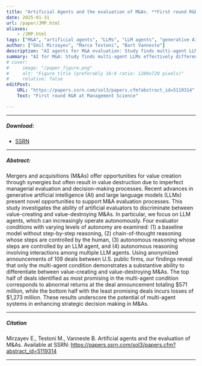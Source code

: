 ```yaml
---
title: "Artificial Agents and the evaluation of M&As. **First round R&R at Management Science**" 
date: 2025-01-31
url: /paper/JMP.html
aliases: 
    - /JMP.html
tags: ["M&A", "artificial agents", "LLMs", "LLM agents", "generative AI", "strategic decision making"]
author: ["Emil Mirzayev", "Marco Testoni", "Bart Vanneste"]
description: "AI agents for M&A evaluation: Study finds multi-agent LLMs can differentiate value-creating vs. value-destroying deals, aiding strategic decisions" 
summary: "AI for M&A: Study finds multi-agent LLMs effectively differentiate value-creating vs. value-destroying deals. Highlights potential of autonomous AI agents for enhancing strategic M&A decision support."
# cover:
#     image: "/paper_figure.png"
#     alt: "Figure title (preferably 16:9 ratio: 1280x720 pixels)"
#     relative: false
editPost:
    URL: "https://papers.ssrn.com/sol3/papers.cfm?abstract_id=5119314"
    Text: "First round R&R at Management Science"

---
```


---

##### Download:

- [SSRN](https://papers.ssrn.com/sol3/papers.cfm?abstract_id=5119314)
<!-- - [Online appendix](appendix.pdf)
- [Code and data](https://github.com/paper_repo) -->

---

##### Abstract:

Mergers and acquisitions (M&As) offer opportunities for value creation through synergies but often result in value destruction due to imperfect managerial evaluation and decision-making processes. Recent advances in generative artificial intelligence (AI) and large language models (LLMs) present novel opportunities to support M&A evaluation processes. This study investigates the ability of artificial evaluators to discriminate between value-creating and value-destroying M&As. In particular, we focus on LLM agents, which can increasingly operate autonomously. Four evaluator conditions with varying levels of autonomy are examined: (1) a baseline model without step-by-step reasoning, (2) chain-of-thought reasoning whose steps are controlled by the human, (3) autonomous reasoning whose steps are controlled by an LLM agent, and (4) autonomous reasoning involving interactions among multiple LLM agents. Using anonymized announcements of 109 deals between U.S. public firms, our findings reveal that only the multi-agent condition demonstrates a substantive ability to differentiate between value-creating and value-destroying M&As. The top half of deals identified as most promising in the multi-agent condition corresponds to abnormal returns at the deal announcement totaling $571 million, while the bottom half with the least promising deals incurs losses of $1,273 million. These results underscore the potential of multi-agent systems in enhancing strategic decision making in M&As.

---

<!-- ##### Figure X:  Figure title

![](figurex.png)

--- -->

##### Citation

Mirzayev E., Testoni M., Vanneste B. Artificial agents and the evaluation of M&As. Available at SSRN: https://papers.ssrn.com/sol3/papers.cfm?abstract_id=5119314

<!-- ```BibTeX
@article{AAYY,
author = {Author 1 and Author 2},
doi = {paper_doi},
journal = {Journal},
number = {Issue},
pages = {XXX--YYY},
title = {Title},
volume = {Volume},
year = {Year}}
``` -->

---

<!-- ##### Related material

+ [Presentation slides](presentation.pdf) -->